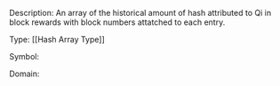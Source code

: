 Description: An array of the historical amount of hash attributed to Qi in block rewards with block numbers attatched to each entry.

Type: [[Hash Array Type]]

Symbol: 

Domain: 

